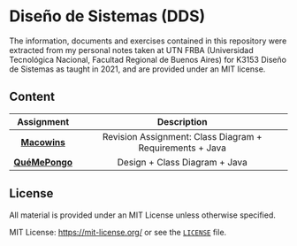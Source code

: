 # Diseño de Sistemas (DDS)

The information, documents and exercises contained in this repository were extracted from my personal notes taken at UTN FRBA (Universidad Tecnológica Nacional, Facultad Regional de Buenos Aires) for K3153 Diseño de Sistemas as taught in 2021, and are provided under an MIT license.

## Content

|    Assignment    |                       Description                        |
| :--------------: | :------------------------------------------------------: |
|  **[Macowins]**  | Revision Assignment: Class Diagram + Requirements + Java |
| **[QuéMePongo]** |              Design + Class Diagram + Java               |

## License

All material is provided under an MIT License unless otherwise specified.

MIT License: <https://mit-license.org/> or see the [`LICENSE`](https://github.com/tomasanchez/dds/blob/master/LICENSE) file.

<!-- Links -->

[macowins]: ./00-lecture/macowins/README.md
[quémepongo]: ./01-lecture/quemepongo/README.md
